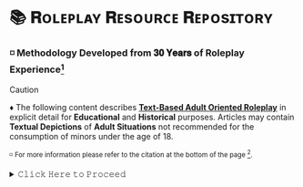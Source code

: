 # 📚 𝐑ᴏʟᴇᴘʟᴀʏ 𝐑ᴇsᴏᴜʀᴄᴇ 𝐑ᴇᴘᴏsɪᴛᴏʀʏ
### ◽️ Methodology Developed from 𝟑𝟎 𝐘𝐞𝐚𝐫𝐬 of Roleplay Experience[^1]
> [!CAUTION]
> ♦️ The following content describes <ins>**Text-Based Adult Oriented Roleplay**</ins> in explicit detail for **Educational** and **Historical** purposes. Articles may contain **Textual Depictions** of **Adult Situations** not recommended for the consumption of minors under the age of 18.
> 
> <sup>◽️ For more information please refer to the citation at the bottom of the page [^2].</sup>
[^1]: Learn more about the [Author of this Repository](nav/author.md).
[^2]: For greater detail on why this content is **Educational** and **Historial**, please refer to the [Warning Documentation](nav/warning.md). 

<details>
<summary> 𝙲𝚕𝚒𝚌𝚔 𝙷𝚎𝚛𝚎 𝚝𝚘 𝙿𝚛𝚘𝚌𝚎𝚎𝚍 </summary>
  ───────────────────
  
 ><sub>⚠️ 𝐖𝐀𝐑𝐍𝐈𝐍𝐆 </sub>
 >
 > 🔸 The content within is the culmination of years of firsthand experience compiled into a digestible format by a single author. What follows was 𝐍𝐎𝐓 ordained by an Ancient Council of Roleplaying Elders nor Carved into the Pillars of Creation: they are opinions -- they are not the definitive source of anything other than that.

───────────────────

><sub>☑️  𝐈𝐌𝐏𝐎𝐑𝐓𝐀𝐍𝐓</sub>
>
> 🔹 This Repository is divided into Articles referred to as **𝐈𝐍𝐅𝐎 Files**. They are available to read in **Standard Github Format** and **Advanced HTML**; each with its own Navigation. You may switch between the two Formats using **Headers** found within each File.

───────────────────

# 🗺️ 𝐍ᴀᴠɪɢᴀᴛɪᴏɴ 𝐇𝐔𝐁

The link below will take you to the **𝐍ᴀᴠɪɢᴀᴛɪᴏɴ 𝐇𝐔𝐁**, there you will find summaries of each 𝐒ᴇᴄᴛɪᴏɴ and the 𝐈𝐍𝐅𝐎 Files they contain.

➤ [𝙲𝚕𝚒𝚌𝚔 𝙷𝚎𝚛𝚎 𝚝𝚘 𝙱𝚎𝚐𝚒𝚗 𝙴𝚡𝚙𝚕𝚘𝚛𝚒𝚗𝚐](https://drahja.github.io/resource-library/)
